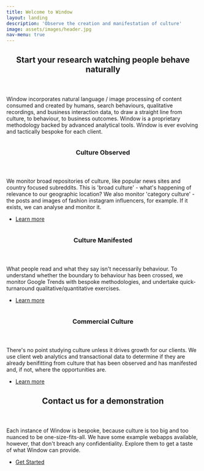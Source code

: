 ```yaml
---
title: Welcome to Window
layout: landing
description: 'Observe the creation and manifestation of culture'
image: assets/images/header.jpg
nav-menu: true
---
```


<!-- Main -->
<div id="main">

<!-- One -->
<section id="one">
	<div class="inner">
		<header class="major">
			<h2>Start your research watching people behave naturally</h2>
		</header>
		<p>Window incorporates natural language / image processing of content consumed and created by humans, search behaviours, qualitative recordings, and business interaction data, to draw a straight line from culture, to behaviour, to business outcomes. Window is a proprietary methodology backed by advanced analytical tools. 
  Window is ever evolving and tactically bespoke for each client.</p>
	</div>
</section>

<!-- Two -->
<section id="two" class="spotlights">
	<section>
		<a href="generic.html" class="image">
			<img src="{% link assets/images/first_panel.jpg %}" alt="" data-position="center center" />
		</a>
		<div class="content">
			<div class="inner">
				<header class="major">
					<h3>Culture Observed</h3>
				</header>
				<p>We monitor broad repositories of culture, like popular news sites and country focused subreddits. This is 'broad culture' - what's happening of relevance to our geographic location? We also monitor 'category culture' - the posts and images of fashion instagram influencers, for example. If it exists, we can analyse and monitor it.</p>
				<ul class="actions">
					<li><a href="generic.html" class="button">Learn more</a></li>
				</ul>
			</div>
		</div>
	</section>
	<section>
		<a href="generic.html" class="image">
			<img src="{% link assets/images/second_panel.jpg %}" alt="" data-position="top center" />
		</a>
		<div class="content">
			<div class="inner">
				<header class="major">
					<h3>Culture Manifested</h3>
				</header>
				<p>What people read and what they say isn't necessarily behaviour. To understand whether the boundary to behaviour has been crossed, we monitor Google Trends with bespoke methodologies, and undertake quick-turnaround qualitative/quantitative exercises.</p>
				<ul class="actions">
					<li><a href="generic.html" class="button">Learn more</a></li>
				</ul>
			</div>
		</div>
	</section>
	<section>
		<a href="generic.html" class="image">
			<img src="{% link assets/images/third_panel.jpg %}" alt="" data-position="25% 25%" />
		</a>
		<div class="content">
			<div class="inner">
				<header class="major">
					<h3>Commercial Culture</h3>
				</header>
				<p>There's no point studying culture unless it drives growth for our clients. We use client web analytics and transactional data to determine if they are already benifitting from culture that has been observed and has manifested and, if not, where the opportunities are.</p>
				<ul class="actions">
					<li><a href="generic.html" class="button">Learn more</a></li>
				</ul>
			</div>
		</div>
	</section>
</section>

<!-- Three -->
<section id="three">
	<div class="inner">
		<header class="major">
			<h2>Contact us for a demonstration</h2>
		</header>
		<p>Each instance of Window is bespoke, because culture is too big and too nuanced to be one-size-fits-all. We have some example webapps available, however, that don't breach any confidentiality. Explore them to get a taste of what Window can provide.</p>
		<ul class="actions">
			<li><a href="generic.html" class="button next">Get Started</a></li>
		</ul>
	</div>
</section>

</div>
